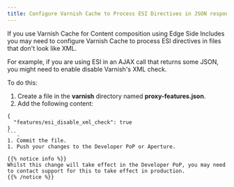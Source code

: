 ```yaml
---
title: Configure Varnish Cache to Process ESI Directives in JSON responses
---
```


If you use Varnish Cache for Content composition using Edge Side Includes you may need to configure Varnish Cache to process ESI directives in files that don't look like XML.

For example, if you are using ESI in an AJAX call that returns some JSON, you might need to enable disable Varnish's XML check.

To do this:

1. Create a file in the **varnish** directory named **proxy-features.json**.
1. Add the following content:
```
{
  "features/esi_disable_xml_check": true
}
```.
1. Commit the file.
1. Push your changes to the Developer PoP or Aperture.

{{% notice info %}}
Whilst this change will take effect in the Developer PoP, you may need to contact support for this to take effect in production.
{{% /notice %}}